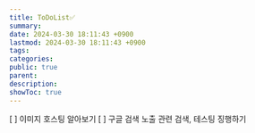 ```yaml
---
title: ToDoList✅
summary: 
date: 2024-03-30 18:11:43 +0900
lastmod: 2024-03-30 18:11:43 +0900
tags: 
categories: 
public: true
parent: 
description: 
showToc: true
---
```



[ ] 이미지 호스팅 알아보기
[ ] 구글 검색 노출 관련 검색, 테스팅 징행하기
